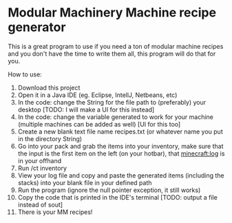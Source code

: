 # Modular Machinery Machine recipe generator

This is a great program to use if you need a ton of modular machine recipes and you don't have the time to write them all, this program will do that for you.

How to use:
1. Download this project
2. Open it in a Java IDE (eg. Eclipse, IntellJ, Netbeans, etc)
3. In the code: change the String for the file path to (preferably) your desktop [TODO: I will make a UI for this instead]
4. In the code: change the variable generated to work for your machine (multiple machines can be added as well) [UI for this too]
5. Create a new blank text file name recipes.txt (or whatever name you put in the directory String)
6. Go into your pack and grab the items into your inventory, 
  make sure that the input is the first item on the left (on your hotbar), that <minecraft:log> is in your offhand
7. Run /ct inventory
8. View your log file and copy and paste the generated items (including the stacks) into your blank file in your defined path
9. Run the program (ignore the null pointer exception, it still works)
10. Copy the code that is printed in the IDE's terminal [TODO: output a file instead of sout]
11. There is your MM recipes!
